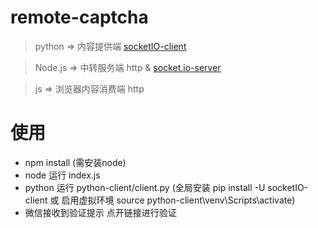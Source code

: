 # remote-captcha
> python => 内容提供端 [socketIO-client](https://github.com/invisibleroads/socketIO-client)

> Node.js => 中转服务端 http & [socket.io-server](https://github.com/socketio/socket.io)

> js => 浏览器内容消费端 http

# 使用
* npm install (需安装node)
* node 运行 index.js 
* python 运行 python-client/client.py (全局安装 pip install -U socketIO-client 或 启用虚拟环境 source python-client\venv\Scripts\activate) 
* 微信接收到验证提示 点开链接进行验证 

